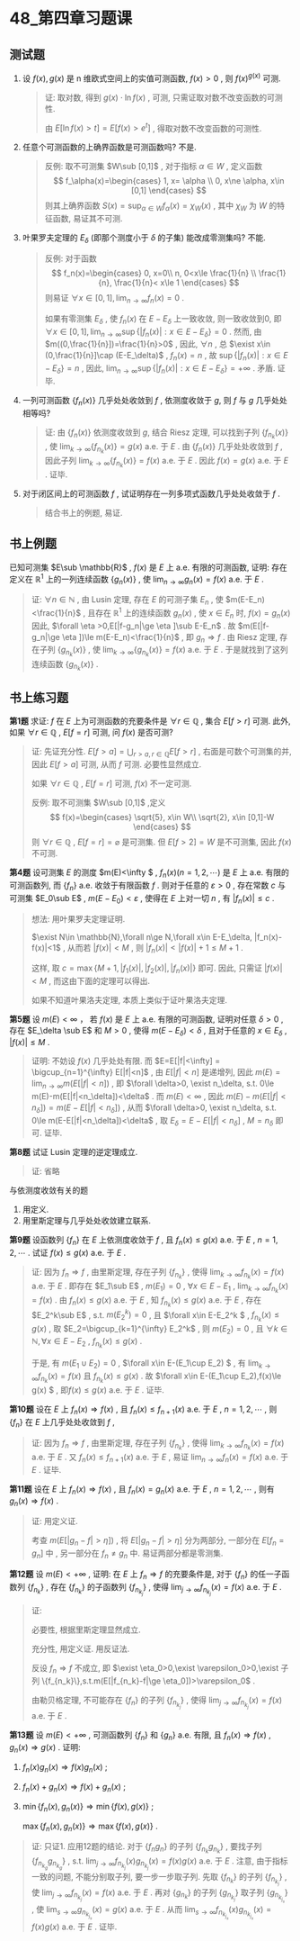 # 48_第四章习题课

## 测试题

1. 设 $f(x),g(x)$ 是 n 维欧式空间上的实值可测函数, $f(x)>0$ , 则 $f(x)^{g(x)}$ 可测.

   > 证: 取对数, 得到 $g(x)\cdot \ln f(x)$ , 可测, 只需证取对数不改变函数的可测性.
   >
   > 由 $E[\ln f(x)>t]=E[f(x)>e^t]$ , 得取对数不改变函数的可测性.

2. 任意个可测函数的上确界函数是可测函数吗? 不是.

   > 反例: 取不可测集 $W\sub [0,1]$ , 对于指标 $\alpha \in W$ , 定义函数
   > $$
   > f_\alpha(x)=\begin{cases}
   > 1, x= \alpha \\
   > 0, x\ne \alpha, x\in [0,1]
   > \end{cases}
   > $$
   > 则其上确界函数 $S(x)=\sup_{\alpha \in W} f_\alpha(x)=\chi_W(x)$ , 其中 $\chi_W$ 为 $W$ 的特征函数, 易证其不可测.

3. 叶果罗夫定理的 $E_\delta$ (即那个测度小于 $\delta$ 的子集) 能改成零测集吗? 不能.

   > 反例: 对于函数
   > $$
   > f_n(x)=\begin{cases}
   > 0, x=0\\
   > n, 0<x\le \frac{1}{n} \\
   > \frac{1}{n}, \frac{1}{n}< x\le 1 
   > \end{cases}
   > $$
   > 则易证 $\forall x\in [0,1], \lim_{n\to \infty} f_n(x)=0$ .
   >
   > 如果有零测集 $E_\delta$ , 使 $f_n(x)$ 在 $E-E_\delta$ 上一致收敛, 则一致收敛到0, 即 $\forall x\in [0,1], \lim_{n\to \infty} \sup \{|f_n(x)|:x\in E-E_\delta\}=0$ . 然而, 由 $m((0,\frac{1}{n}])=\frac{1}{n}>0$ , 因此,  $\forall n$ , 总 $\exist x\in (0,\frac{1}{n}]\cap (E-E_\delta)$ , $f_n(x)=n$ , 故 $\sup \{|f_n(x)|:x\in E-E_\delta\}=n$ , 因此, $\lim_{n\to \infty} \sup \{|f_n(x)|:x\in E-E_\delta\}=+\infty$ . 矛盾. 证毕.

4. 一列可测函数 $\{f_n(x)\}$ 几乎处处收敛到 $f$ , 依测度收敛于 $g$, 则 $f$ 与 $g$ 几乎处处相等吗?

   > 证: 由 $\{f_n(x)\}$ 依测度收敛到 $g$, 结合 Riesz 定理, 可以找到子列 $\{f_{n_k}(x)\}$ , 使 $\lim_{k\to \infty} \{f_{n_k}(x)\}=g(x)$ a.e. 于 $E$ . 由 $\{f_n(x)\}$ 几乎处处收敛到 $f$ , 因此子列  $\lim_{k\to \infty} \{f_{n_k}(x)\}=f(x)$ a.e. 于 $E$ . 因此 $f(x)=g(x)$ a.e. 于 $E$ . 证毕.

5. 对于闭区间上的可测函数 $f$ , 试证明存在一列多项式函数几乎处处收敛于 $f$ .

   > 结合书上的例题, 易证.

## 书上例题

已知可测集 $E\sub \mathbb{R}$ , $f(x)$ 是 $E$ 上 a.e. 有限的可测函数, 证明: 存在定义在 $\mathbb{R}^1$ 上的一列连续函数 $\{g_n(x)\}$ , 使 $\lim_{n\to \infty} g_n(x)=f(x)$ a.e. 于 $E$ . 

> 证: $\forall n\in \mathbb{N}$ , 由 Lusin 定理, 存在 $E$ 的可测子集 $E_n$ , 使 $m(E-E_n)<\frac{1}{n}$ , 且存在 $\mathbb{R}^1$ 上的连续函数 $g_n(x)$ , 使 $x\in E_n$ 时, $f(x)=g_n(x)$  因此, $\forall \eta >0,E[|f-g_n|\ge \eta ]\sub E-E_n$ . 故 $m(E[|f-g_n|\ge \eta ])\le m(E-E_n)<\frac{1}{n}$ , 即 $g_n\Rightarrow f$ . 由 Riesz 定理, 存在子列 $\{g_{n_k}(x)\}$ , 使 $\lim_{k\to \infty} \{g_{n_k}(x)\}=f(x)$ a.e. 于 $E$ . 于是就找到了这列连续函数 $\{g_{n_k}(x)\}$ .

## 书上练习题

**第1题** 求证: $f$ 在 $E$ 上为可测函数的充要条件是 $\forall r\in \mathbb{Q}$ , 集合 $E[f>r]$ 可测. 此外, 如果 $\forall r\in \mathbb{Q}$ , $E[f=r]$ 可测, 问 $f(x)$ 是否可测?

> 证: 先证充分性. $E[f>a]=\bigcup_{r>a,r\in \mathbb{Q}}E[f>r]$ , 右面是可数个可测集的并, 因此 $E[f>a]$ 可测, 从而 $f$ 可测. 必要性显然成立.
>
> 如果 $\forall r\in \mathbb{Q}$ , $E[f=r]$ 可测, $f(x)$ 不一定可测. 
>
> 反例: 取不可测集 $W\sub [0,1]$ ,定义
> $$
> f(x)=\begin{cases}
> \sqrt{5}, x\in W\\
> \sqrt{2}, x\in [0,1]-W
> \end{cases}
> $$
> 则 $\forall r\in \mathbb{Q}$ , $E[f=r]=\varnothing$ 是可测集. 但 $E[f>2]=W$ 是不可测集, 因此 $f(x)$ 不可测.

**第4题** 设可测集 $E$ 的测度 $m(E)<\infty $ , $f_n(x)(n=1,2,\cdots)$ 是 $E$ 上 a.e. 有限的可测函数列, 而 $\{f_n\}$ a.e. 收敛于有限函数 $f$ . 则对于任意的 $\varepsilon > 0$ , 存在常数 $c$ 与可测集 $E_0\sub E$ , $m(E-E_0)<\varepsilon$ , 使得在 $E$ 上对一切 $n$ , 有 $|f_n(x)|\le c$ .

> 想法: 用叶果罗夫定理证明. 
>
> $\exist N\in \mathbb{N},\forall n\ge N,\forall x\in E-E_\delta, |f_n(x)-f(x)|<1$ , 从而若 $|f(x)|<M$ , 则 $|f_n(x)|<|f(x)|+1\le M+1$ .
>
> 这样, 取 $c=\max\{M+1, |f_1(x)|,|f_2(x)|,|f_n(x)|\}$ 即可. 因此, 只需证 $|f(x)|<M$ , 而这由下面的定理可以得出.
>
> 如果不知道叶果洛夫定理, 本质上类似于证叶果洛夫定理.

**第5题** 设 $m(E)<\infty$ ， 若 $f(x)$ 是 $E$ 上 a.e. 有限的可测函数, 证明对任意 $\delta>0$ , 存在 $E_\delta \sub E$ 和 $M>0$ , 使得 $m(E-E_\delta)<\delta$ , 且对于任意的 $x\in E_\delta$ , $|f(x)|\le M$ .

> 证明: 不妨设 $f(x)$ 几乎处处有限. 而 $E=E[|f|<\infty]
> = \bigcup_{n=1}^{\infty} E[|f|<n]$ , 由 $E[|f|<n]$ 是递增列, 因此 $m(E)=\lim_{n\to \infty} m(E[|f|<n])$ , 即 $\forall \delta>0, \exist n_\delta, s.t. 0\le m(E)-m(E[|f|<n_\delta])<\delta$ . 而 $m(E)<\infty$ , 因此 $m(E)-m(E[|f|<n_\delta])=m(E-E[|f|<n_\delta])$ , 从而 $\forall \delta>0, \exist n_\delta, s.t. 0\le m(E-E[|f|<n_\delta])<\delta$ , 取 $E_\delta = E-E[|f| < n_\delta]$ , $M=n_\delta$ 即可. 证毕.
>

**第8题** 试证 Lusin 定理的逆定理成立.

> 证: 省略

与依测度收敛有关的题

1. 用定义.
2. 用里斯定理与几乎处处收敛建立联系.

**第9题** 设函数列 $\{f_n\}$ 在 $E$ 上依测度收敛于 $f$ , 且 $f_n(x)\le g(x)$ a.e. 于 $E$ , $n=1,2,\cdots$ . 试证  $f(x)\le g(x)$ a.e. 于 $E$ .

> 证: 因为 $f_n\Rightarrow f$ , 由里斯定理, 存在子列 $\{f_{n_k}\}$ , 使得 $\lim_{k\to \infty} f_{n_k}(x)=f(x)$ a.e. 于 $E$ . 即存在 $E_1\sub E$ , $m(E_1)=0$ , $\forall x\in E-E_1$ , $\lim_{k\to \infty} f_{n_k}(x)=f(x)$ . 由 $f_n(x)\le g(x)$ a.e. 于 $E$ , 知 $f_{n_k}(x)\le g(x)$ a.e. 于 $E$ , 存在 $E_2^k\sub E$ , s.t. $m(E_2^k)=0$ , 且 $\forall x\in E-E_2^k $ ,  $f_{n_k}(x)\le g(x)$ , 取 $E_2=\bigcup_{k=1}^{\infty} E_2^k$ , 则 $m(E_2)=0$ , 且 $\forall k\in \mathbb{N},\forall x\in E-E_2$ , $f_{n_k} (x)\le g(x)$ .
>
> 于是, 有 $m(E_1\cup E_2)=0$ ,  $\forall x\in E-(E_1\cup E_2) $ , 有 $\lim_{k\to \infty} f_{n_k}(x)=f(x)$ 且 $f_{n_k} (x)\le g(x)$ . 故 $\forall x\in E-(E_1\cup E_2),f(x)\le g(x) $ , 即$f(x)\le g(x)$ a.e. 于 $E$ . 证毕.

**第10题** 设在 $E$ 上 $f_n(x)\Rightarrow f(x)$ , 且 $f_n(x)\le f_{n+1}(x)$ a.e. 于 $E$ , $n=1,2,\cdots$  , 则 $\{f_n\}$ 在 $E$ 上几乎处处收敛到 $f$ ,

> 证: 因为 $f_n\Rightarrow f$ , 由里斯定理, 存在子列 $\{f_{n_k}\}$ , 使得 $\lim_{k\to \infty} f_{n_k}(x)=f(x)$ a.e. 于 $E$ . 又 $f_n(x)\le f_{n+1}(x)$ a.e. 于 $E$ , 易证 $\lim_{n\to \infty} f_{n}(x)=f(x)$ a.e. 于 $E$ . 证毕. 

**第11题** 设在 $E$ 上 $f_n(x)\Rightarrow f(x)$ , 且 $f_n(x)=g_n(x)$ a.e. 于 $E$ , $n=1,2,\cdots$ , 则有 $g_n(x)\Rightarrow f(x)$ .

> 证: 用定义证. 
>
> 考查 $m(E[|g_n-f|>\eta])$ , 将 $E[|g_n-f|>\eta]$ 分为两部分, 一部分在 $E[f_n=g_n]$ 中 , 另一部分在 $f_n\ne g_n$ 中. 易证两部分都是零测集.

**第12题** 设 $m(E)<+\infty$ , 证明: 在 $E$ 上 $f_n\Rightarrow f$ 的充要条件是, 对于 $\{f_n\}$ 的任一子函数列 $\{f_{n_k}\}$ , 存在 $\{f_{n_k}\}$ 的子函数列 $\{f_{n_{k_j}}\}$ , 使得 $\lim_{j\to \infty} f_{n_{k_{j}}}(x)=f(x)$ a.e. 于 $E$ .

> 证: 
>
> 必要性, 根据里斯定理显然成立.
>
> 充分性, 用定义证. 用反证法.
>
> 反设 $f_n\Rightarrow f$ 不成立, 即 $\exist \eta_0>0,\exist \varepsilon_0>0,\exist 子列 \{f_{n_k}\},s.t.m(E[|f_{n_k}-f|\ge \eta_0])>\varepsilon_0$ .
>
> 由勒贝格定理, 不可能存在 $\{f_n\}$ 的子列 $\{f_{n_{k_j}}\}$ , 使得 $\lim_{j\to \infty} f_{n_{k_{j}}}(x)=f(x)$ a.e. 于 $E$ .

**第13题** 设 $m(E)<+\infty$ , 可测函数列 $\{f_n\}$ 和 $\{g_n\}$ a.e. 有限, 且 $f_n(x)\Rightarrow f(x)$ , $g_n(x)\Rightarrow g(x)$ . 证明: 

1. $f_n(x)g_n(x)\Rightarrow f(x)g_n(x)$ ;

2. $f_n(x)+g_n(x)\Rightarrow f(x)+g_n(x)$ ;

3. $\min\{f_n(x),g_n(x)\}\Rightarrow \min\{f(x),g(x)\}$ ;

   $\max\{f_n(x),g_n(x)\}\Rightarrow \max\{f(x),g(x)\}$ .

> 证: 只证1. 应用12题的结论. 对于 $\{f_ng_n\}$ 的子列 $\{f_{n_k}g_{n_k}\}$ , 要找子列 $\{f_{n_{k_g}}g_{n_{k_g}}\}$ , s.t. $\lim_{j\to \infty} f_{n_{k_{j}}}(x)g_{n_{k_{j}}}(x)=f(x)g(x)$ a.e. 于 $E$ . 注意, 由于指标一致的问题, 不能分别取子列, 要一步一步取子列. 先取 $\{f_{n_k}\}$ 的子列 $\{f_{n_{k_j}}\}$ , 使 $\lim_{j\to \infty} f_{n_{k_{j}}}(x)=f(x)$ a.e. 于 $E$ . 再对 $\{g_{n_k}\}$ 的子列 $\{g_{n_{k_j}}\}$ 取子列 $\{g_{n_{k_{j_s}}}\}$ , 使 $\lim_{s\to \infty} g_{n_{k_{j_s}}}(x)=g(x)$ a.e. 于 $E$ . 从而 $\lim_{s\to \infty} f_{n_{k_{j_s}}}(x)g_{n_{k_{j_s}}}(x)=f(x)g(x)$ a.e. 于 $E$ . 证毕.




